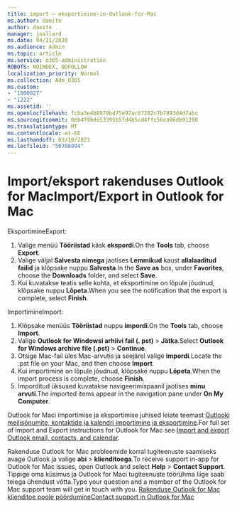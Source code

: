```yaml
---
title: import – eksportimine-in-Outlook-for-Mac
ms.author: daeite
author: daeite
manager: joallard
ms.date: 04/21/2020
ms.audience: Admin
ms.topic: article
ms.service: o365-administration
ROBOTS: NOINDEX, NOFOLLOW
localization_priority: Normal
ms.collection: Adm_O365
ms.custom:
- "1800027"
- "1222"
ms.assetid: ''
ms.openlocfilehash: fcba3e4b8979bd75e97ac67282c7b7893d4d7abc
ms.sourcegitcommit: 0eb4f9bde53395b5fd4b5cd4ffc56ca96db91298
ms.translationtype: MT
ms.contentlocale: et-EE
ms.lasthandoff: 03/10/2021
ms.locfileid: "50708094"
---
```

# <a name="importexport-in-outlook-for-mac"></a><span data-ttu-id="1ee2d-102">Import/eksport rakenduses Outlook for Mac</span><span class="sxs-lookup"><span data-stu-id="1ee2d-102">Import/Export in Outlook for Mac</span></span> 

<span data-ttu-id="1ee2d-103">Eksportimine</span><span class="sxs-lookup"><span data-stu-id="1ee2d-103">Export:</span></span>
1. <span data-ttu-id="1ee2d-104">Valige menüü **Tööriistad** käsk **ekspordi**.</span><span class="sxs-lookup"><span data-stu-id="1ee2d-104">On the **Tools** tab, choose **Export**.</span></span>
2. <span data-ttu-id="1ee2d-105">Valige väljal **Salvesta nimega** jaotises **Lemmikud** kaust **allalaaditud failid** ja klõpsake nuppu **Salvesta**.</span><span class="sxs-lookup"><span data-stu-id="1ee2d-105">In the **Save as** box, under **Favorites**, choose the **Downloads** folder, and select **Save**.</span></span>
3. <span data-ttu-id="1ee2d-106">Kui kuvatakse teatis selle kohta, et eksportimine on lõpule jõudnud, klõpsake nuppu **Lõpeta**.</span><span class="sxs-lookup"><span data-stu-id="1ee2d-106">When you see the notification that the export is complete, select **Finish**.</span></span>

<span data-ttu-id="1ee2d-107">Importimine</span><span class="sxs-lookup"><span data-stu-id="1ee2d-107">Import:</span></span>
1. <span data-ttu-id="1ee2d-108">Klõpsake menüüs **Tööriistad** nuppu **impordi**.</span><span class="sxs-lookup"><span data-stu-id="1ee2d-108">On the **Tools** tab, choose **Import**.</span></span>
2. <span data-ttu-id="1ee2d-109">Valige **Outlook for Windowsi arhiivi fail (. pst)**  >  **Jätka**.</span><span class="sxs-lookup"><span data-stu-id="1ee2d-109">Select **Outlook for Windows archive file (.pst)** > **Continue**.</span></span>
3. <span data-ttu-id="1ee2d-110">Otsige Mac-fail üles Mac-arvutis ja seejärel valige **impordi**.</span><span class="sxs-lookup"><span data-stu-id="1ee2d-110">Locate the .pst file on your Mac, and then choose **Import**.</span></span>
4. <span data-ttu-id="1ee2d-111">Kui importimine on lõpule jõudnud, klõpsake nuppu **Lõpeta**.</span><span class="sxs-lookup"><span data-stu-id="1ee2d-111">When the import process is complete, choose **Finish**.</span></span>
5. <span data-ttu-id="1ee2d-112">Imporditud üksused kuvatakse navigeerimispaanil jaotises **minu arvuti**.</span><span class="sxs-lookup"><span data-stu-id="1ee2d-112">The imported items appear in the navigation pane under **On My Computer**.</span></span>

<span data-ttu-id="1ee2d-113">Outlook for Maci importimise ja eksportimise juhised leiate teemast [Outlooki meilisõnumite, kontaktide ja kalendri importimine ja eksportimine](https://support.office.com/article/92577192-3881-4502-b79d-c3bbada6c8ef#ID0EAACAAA=Mac).</span><span class="sxs-lookup"><span data-stu-id="1ee2d-113">For full set of Import and Export instructions for Outlook for Mac see [Import and export Outlook email, contacts, and calendar](https://support.office.com/article/92577192-3881-4502-b79d-c3bbada6c8ef#ID0EAACAAA=Mac).</span></span> 

<span data-ttu-id="1ee2d-114">Rakenduse Outlook for Mac probleemide korral tugiteenuste saamiseks avage Outlook ja valige **abi**  >  **klienditoega**.</span><span class="sxs-lookup"><span data-stu-id="1ee2d-114">To receive support in-app for Outlook for Mac issues, open Outlook and select **Help** > **Contact Support**.</span></span> <span data-ttu-id="1ee2d-115">Tippige oma küsimus ja Outlook for Maci tugiteenuste töörühma liige saab teiega ühendust võtta.</span><span class="sxs-lookup"><span data-stu-id="1ee2d-115">Type your question and a member of the Outlook for Mac support team will get in touch with you.</span></span> [<span data-ttu-id="1ee2d-116">Rakenduse Outlook for Mac klienditoe poole pöördumine</span><span class="sxs-lookup"><span data-stu-id="1ee2d-116">Contact support in Outlook for Mac</span></span>](https://support.microsoft.com/office/contact-support-within-outlook-for-mac-d0410177-8e65-4487-93f7-206a3a3d71a8)